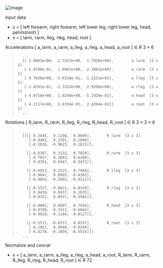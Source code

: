 ![image](https://user-images.githubusercontent.com/99313947/154220840-05476774-6760-444a-9a2a-03990c19e27b.png)

Input data
- x = [ left forearm, right forearm, left lower leg, right lower leg, head, pelvis(root) ]
- x = [ larm, rarm, lleg, rleg, head, root ]

Accelerations
[ a_larm, a_rarm, a_lleg, a_rleg, a_head, a_root ] ∈ R 3 × 6

>       ...
>       [[ 1.0883e+00,  2.7423e+00,  1.7926e+00],        a larm  [3 x 1]
>        [-5.8708e-01,  1.0961e+00, -2.3861e+00],        a rarm  [3 x 1]
>        [ 9.7838e+00, -5.0318e-01, -1.2231e+01],        a lleg  [3 x 1]
>        [-1.4591e-01, -2.3153e+00, -2.9268e+00],        a rleg  [3 x 1]
>        [-4.0718e+00,  1.0248e+00, -5.1928e-02],        a head  [3 x 1]
>        [ 4.2117e+00,  5.0769e-01,  2.4204e-01]]        a root  [3 x 1]
>       ...

Rotations
[ R_larm, R_rarm, R_lleg, R_rleg, R_head, R_root ] ∈ R 3 × 3 × 6

>       ...
>       [[[[ 0.2445,  0.1298,  0.9609],       R_larm  [3 x 3]
>          [-0.9482,  0.2391,  0.2090],
>          [-0.2026, -0.9623,  0.1815]],
>          
>         [[-0.6387,  0.3131,  0.7029],       R_rarm  [3 x 3]
>          [ 0.7657,  0.1683,  0.6208],
>          [ 0.0761,  0.9347, -0.3473]],
>          
>         [[-0.4953,  0.3525,  0.7940],       R_lleg  [3 x 3]
>          [-0.0647,  0.8965, -0.4383],
>          [-0.8663, -0.2685, -0.4212]],
>          
>         [[-0.5527, -0.0621,  0.8310],       R_rleg  [3 x 3]
>          [ 0.0439,  0.9937,  0.1035],
>          [-0.8322,  0.0937, -0.5465]],
>          
>         [[-0.0883,  0.6607,  0.7454],       R_head  [3 x 3]
>          [-0.0799,  0.7413, -0.6664],
>          [-0.9929, -0.1184, -0.0127]],
>          
>         [[-0.5511, -0.0337,  0.8337],       R_root  [3 x 3]
>          [-0.1052,  0.9940, -0.0294],
>          [-0.8278, -0.1039, -0.5514]]]
>       ...

Normalize and concat
- x = [ a_larm, a_rarm, a_lleg, a_rleg, a_head, a_root, R_larm, R_rarm, R_lleg, R_rleg, R_head, R_root ] ∈ R 72

